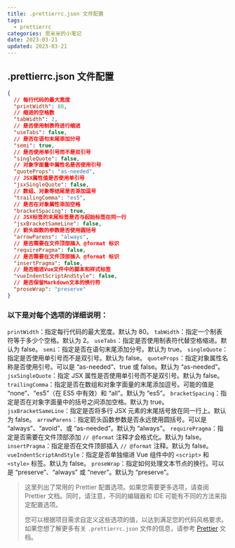 ```yaml
---
title: .prettierrc.json 文件配置
tags:
  - prettierrc
categories: 思米米的小笔记
date: 2023-03-21
updated: 2023-03-21
---
```


## .prettierrc.json 文件配置

```json
{
  // 每行代码的最大宽度
  "printWidth": 80,
  // 缩进的空格数
  "tabWidth": 2,
  // 是否使用制表符进行缩进
  "useTabs": false,
  // 是否在语句末尾添加分号
  "semi": true,
  // 是否使用单引号而不是双引号
  "singleQuote": false,
  // 对象字面量中属性名是否使用引号
  "quoteProps": "as-needed",
  // JSX属性值是否使用单引号
  "jsxSingleQuote": false,
  // 数组、对象等结尾是否添加逗号
  "trailingComma": "es5",
  // 是否在对象属性添加空格
  "bracketSpacing": true,
  // JSX标签的末尾标签是否与起始标签在同一行
  "jsxBracketSameLine": false,
  // 箭头函数的参数是否使用圆括号
  "arrowParens": "always",
  // 是否需要在文件顶部插入 @format 标识
  "requirePragma": false,
  // 是否需要在文件顶部插入 @format 标识
  "insertPragma": false,
  // 是否缩进Vue文件中的脚本和样式标签
  "vueIndentScriptAndStyle": false,
  // 是否保留Markdown文本的换行符
  "proseWrap": "preserve"
}

```
<!-- more -->

### 以下是对每个选项的详细说明：

`printWidth`：指定每行代码的最大宽度。默认为 80。
`tabWidth`：指定一个制表符等于多少个空格。默认为 2。
`useTabs`：指定是否使用制表符代替空格缩进。默认为 false。
`semi`：指定是否在语句末尾添加分号。默认为 true。
`singleQuote`：指定是否使用单引号而不是双引号。默认为 false。
`quoteProps`：指定对象属性名称是否使用引号。可以是 “as-needed”、true 或 false。默认为 “as-needed”。
`jsxSingleQuote`：指定 JSX 属性是否使用单引号而不是双引号。默认为 false。
`trailingComma`：指定是否在数组和对象字面量的末尾添加逗号。可能的值是 “none”、“es5”（在 ES5 中有效）和 “all”。默认为 “es5”。
`bracketSpacing`：指定是否在对象字面量中的括号之间添加空格。默认为 true。
`jsxBracketSameLine`：指定是否将多行 JSX 元素的末尾括号放在同一行上。默认为 false。
`arrowParens`：指定箭头函数参数是否永远使用圆括号。可以是 “always”、“avoid”、或 “as-needed”。默认为 “always”。
`requirePragma`：指定是否需要在文件顶部添加 `// @format` 注释才会格式化。默认为 false。
`insertPragma`：指定是否在文件顶部插入 `// @format` 注释。默认为 false。
`vueIndentScriptAndStyle`：指定是否单独缩进 Vue 组件中的 `<script>` 和 `<style>` 标签。默认为 false。
`proseWrap`：指定如何处理文本节点的换行。可以是 “preserve”、“always” 或 “never”。默认为 “preserve”。



> 这里列出了常用的 Prettier 配置选项。如果您需要更多选项，请查阅 Prettier 文档。同时，请注意，不同的编辑器和 IDE 可能有不同的方法来指定配置选项。
>
> 您可以根据项目需求自定义这些选项的值，以达到满足您的代码风格要求。如果您想了解更多有关 `.prettierrc.json` 文件的信息，请参考 [Prettier](https://prettier.io/) 文档。